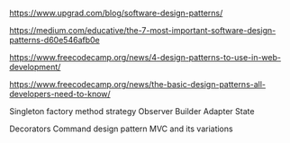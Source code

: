 https://www.upgrad.com/blog/software-design-patterns/

https://medium.com/educative/the-7-most-important-software-design-patterns-d60e546afb0e

https://www.freecodecamp.org/news/4-design-patterns-to-use-in-web-development/

https://www.freecodecamp.org/news/the-basic-design-patterns-all-developers-need-to-know/

Singleton
factory method
strategy
Observer
Builder
Adapter
State


Decorators
Command design pattern
MVC and its variations
